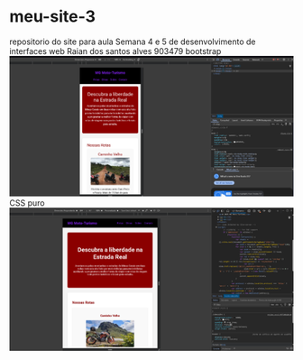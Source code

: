 # meu-site-3
repositorio do site para aula Semana 4 e 5 de desenvolvimento de interfaces web
Raian dos santos alves
903479
bootstrap
![alt text](image.png)
CSS puro
![alt text](image-1.png)